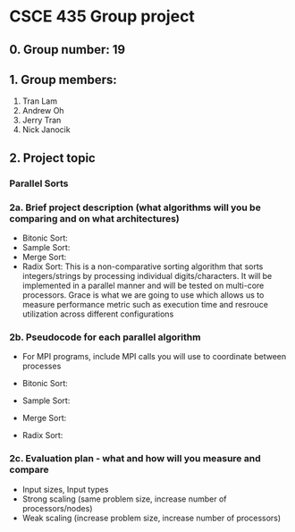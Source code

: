 # CSCE 435 Group project

## 0. Group number: 19

## 1. Group members:
1. Tran Lam
2. Andrew Oh
3. Jerry Tran
4. Nick Janocik

## 2. Project topic 
### Parallel Sorts


### 2a. Brief project description (what algorithms will you be comparing and on what architectures)

- Bitonic Sort:
- Sample Sort:
- Merge Sort:
- Radix Sort: This is a non-comparative sorting algorithm that sorts integers/strings by processing individual digits/characters. It will be implemented in a parallel manner and will be tested on multi-core processors. Grace is what we are going to use which allows us to measure performance metric such as execution time and resrouce utilization across different configurations

### 2b. Pseudocode for each parallel algorithm
- For MPI programs, include MPI calls you will use to coordinate between processes
- Bitonic Sort:

- Sample Sort:

- Merge Sort:

- Radix Sort:


### 2c. Evaluation plan - what and how will you measure and compare
- Input sizes, Input types
- Strong scaling (same problem size, increase number of processors/nodes)
- Weak scaling (increase problem size, increase number of processors)
